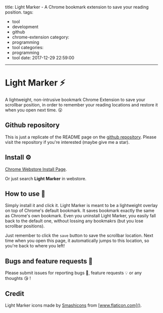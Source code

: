 title: Light Marker - A Chrome bookmark extension to save your reading position.
tags:
  - tool
  - development
  - github
  - chrome-extension
category:
  - programming
  - tool
categories:
  - programming
  - tool
date: 2017-12-29 22:59:00
---
# Light Marker ⚡

A lightweight, non-intrusive bookmark Chrome Extension to save your scrollbar position, in order to remember your reading locations and restore it when you open next time. 😮

## Github repository

This is just a replicate of the README page on the [github repository](https://github.com/NeilLi1992/LightMarker2). Please visit the repository if you're interested (maybe give me a star).



## Install ⚙️

[Chrome Webstore Install Page](https://chrome.google.com/webstore/detail/light-marker/lhkgiieenfadlgmaacnhnidkneedhpao?hl=en-GB).

Or just search **Light Marker** in webstore.

## How to use 🤔

Simply install it and click it. Light Marker is meant to be a lightweight overlay on top of Chrome's default bookmark. It saves bookmark exactly the same as Chrome's own bookmark. Even you uninstall Light Marker, you easily fall back to the default one, without lossing any bookmakrs (but you lose scrollbar positions).

Just remember to click the `save` button to save the scrollbar location. Next time when you open this page, it automatically jumps to this location, so you're back to where you left!

## Bugs and feature requests 🤪

Please submit issues for reporting bugs 🐞, feature requests 💡 or any thoughts 😘 !

## Credit

Light Marker icons made by [Smashicons](https://smashicons.com/) from [www.flaticon.com]().